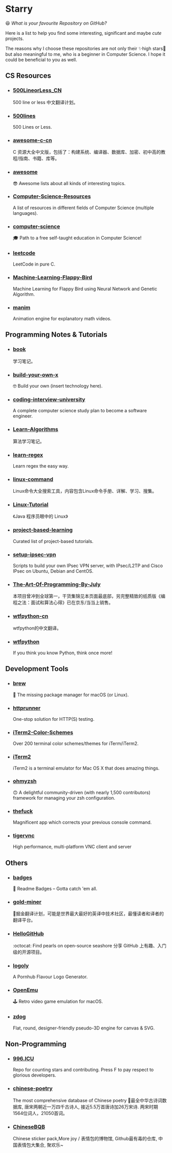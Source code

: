 # Starry
😆 *What is your favourite Repository on GitHub?*

Here is a list to help you find some interesting, significant and maybe *cute* projects. 

The reasons why I choose these repositories are not only their ✨high stars💫 but also meaningful to me, who is a beginner in Computer Science. I hope it could be beneficial to you as well.

## CS Resources
- ### [500LineorLess_CN](https://github.com/HT524/500LineorLess_CN)
	500 line or less 中文翻译计划。
- ### [500lines](https://github.com/aosabook/500lines)
	500 Lines or Less.
- ### [awesome-c-cn](https://github.com/jobbole/awesome-c-cn)
	C 资源大全中文版，包括了：构建系统、编译器、数据库、加密、初中高的教程/指南、书籍、库等。
- ### [awesome](https://github.com/sindresorhus/awesome)
	😎 Awesome lists about all kinds of interesting topics.
- ### [Computer-Science-Resources](https://github.com/the-akira/Computer-Science-Resources)
	A list of resources in different fields of Computer Science (multiple languages).
- ### [computer-science](https://github.com/ossu/computer-science)
	🎓 Path to a free self-taught education in Computer Science!
- ### [leetcode](https://github.com/begeekmyfriend/leetcode)
	LeetCode in pure C.
- ### [Machine-Learning-Flappy-Bird](https://github.com/ssusnic/Machine-Learning-Flappy-Bird)
	Machine Learning for Flappy Bird using Neural Network and Genetic Algorithm.
- ### [manim](https://github.com/3b1b/manim)
	Animation engine for explanatory math videos.

## Programming Notes & Tutorials
- ### [book](https://github.com/qyuhen/book)
	学习笔记。
- ### [build-your-own-x](https://github.com/danistefanovic/build-your-own-x)
	🤓 Build your own (insert technology here).
- ### [coding-interview-university](https://github.com/jwasham/coding-interview-university)
	A complete computer science study plan to become a software engineer.
- ### [Learn-Algorithms](https://github.com/nonstriater/Learn-Algorithms)
	算法学习笔记。
- ### [learn-regex](https://github.com/ziishaned/learn-regex)
	Learn regex the easy way.
- ### [linux-command](https://github.com/jaywcjlove/linux-command)
	Linux命令大全搜索工具，内容包含Linux命令手册、详解、学习、搜集。
- ### [Linux-Tutorial](https://github.com/judasn/Linux-Tutorial)
	《Java 程序员眼中的 Linux》
- ### [project-based-learning](https://github.com/tuvtran/project-based-learning)
	Curated list of project-based tutorials.
- ### [setup-ipsec-vpn](https://github.com/hwdsl2/setup-ipsec-vpn)
	Scripts to build your own IPsec VPN server, with IPsec/L2TP and Cisco IPsec on Ubuntu, Debian and CentOS.
- ### [The-Art-Of-Programming-By-July](https://github.com/julycoding/The-Art-Of-Programming-By-July)
	本项目曾冲到全球第一，干货集锦见本页面最底部，另完整精致的纸质版《编程之法：面试和算法心得》已在京东/当当上销售。
- ### [wtfpython-cn](https://github.com/leisurelicht/wtfpython-cn)
	wtfpython的中文翻译。
- ### [wtfpython](https://github.com/satwikkansal/wtfpython)
	If you think you know Python, think once more!

## Development Tools
- ### [brew](https://github.com/Homebrew/brew)
	🍺 The missing package manager for macOS (or Linux).
- ### [httprunner](https://github.com/httprunner/httprunner)
	One-stop solution for HTTP(S) testing.
- ### [iTerm2-Color-Schemes](https://github.com/mbadolato/iTerm2-Color-Schemes)
	Over 200 terminal color schemes/themes for iTerm/iTerm2.
- ### [iTerm2](https://github.com/gnachman/iTerm2)
	iTerm2 is a terminal emulator for Mac OS X that does amazing things.
- ### [ohmyzsh](https://github.com/ohmyzsh/ohmyzsh)
	🙃 A delightful community-driven (with nearly 1,500 contributors) framework for managing your zsh configuration.
- ### [thefuck](https://github.com/nvbn/thefuck)
	Magnificent app which corrects your previous console command.
- ### [tigervnc](https://github.com/TigerVNC/tigervnc)
	High performance, multi-platform VNC client and server

## Others
- ### [badges](https://github.com/boennemann/badges)
	🎴 Readme Badges – Gotta catch 'em all.
- ### [gold-miner](https://github.com/xitu/gold-miner)
	🥇掘金翻译计划，可能是世界最大最好的英译中技术社区，最懂读者和译者的翻译平台。
- ### [HelloGitHub](https://github.com/521xueweihan/HelloGitHub)
	:octocat: Find pearls on open-source seashore 分享 GitHub 上有趣、入门级的开源项目。
- ### [logoly](https://github.com/bestony/logoly)
	A Pornhub Flavour Logo Generator.
- ### [OpenEmu](https://github.com/OpenEmu/OpenEmu)
	🕹 Retro video game emulation for macOS.
- ### [zdog](https://github.com/metafizzy/zdog)
	Flat, round, designer-friendly pseudo-3D engine for canvas & SVG.

## Non-Programming
- ### [996.ICU](https://github.com/996icu/996.ICU)
	Repo for counting stars and contributing. Press F to pay respect to glorious developers.
- ### [chinese-poetry](https://github.com/chinese-poetry/chinese-poetry)
	The most comprehensive database of Chinese poetry 🧶最全中华古诗词数据库, 唐宋两朝近一万四千古诗人, 接近5.5万首唐诗加26万宋诗. 两宋时期1564位词人，21050首词。
- ### [ChineseBQB](https://github.com/zhaoolee/ChineseBQB)
	Chinese sticker pack,More joy / 表情包的博物馆, Github最有毒的仓库, 中国表情包大集合, 聚欢乐~

<!-- Logs
	14/01/2020	First time to create this Repo.
	15/01/2020	Setting up several categories.
				Some ideas: !!!Add more details of each repo.
							Update README.md
							!!!Find more interesting and useful repos.
 Log -->
